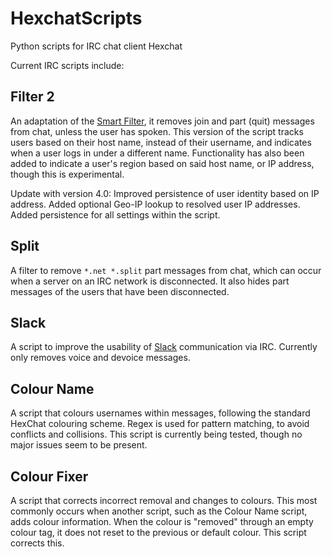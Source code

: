 # HexchatScripts
Python scripts for IRC chat client Hexchat

Current IRC scripts include:

## Filter 2
An adaptation of the [Smart Filter](https://github.com/hexchat/hexchat-addons/tree/master/python/smart_filter), it removes join and part (quit) messages from chat, unless the user has spoken. This version of the script tracks users based on their host name, instead of their username, and indicates when a user logs in under a different name. Functionality has also been added to indicate a user's region based on said host name, or IP address, though this is experimental.

Update with version 4.0: Improved persistence of user identity based on IP address. Added optional Geo-IP lookup to resolved user IP addresses. Added persistence for all settings within the script.

## Split
A filter to remove `*.net *.split` part messages from chat, which can occur when a server on an IRC network is disconnected. It also hides part messages of the users that have been disconnected.

## Slack
A script to improve the usability of [Slack](https://slack.com) communication via IRC. Currently only removes voice and devoice messages.

## Colour Name
A script that colours usernames within messages, following the standard HexChat colouring scheme. Regex is used for pattern matching, to avoid conflicts and collisions. This script is currently being tested, though no major issues seem to be present.

## Colour Fixer
A script that corrects incorrect removal and changes to colours. This most commonly occurs when another script, such as the Colour Name script, adds colour information. When the colour is "removed" through an empty colour tag, it does not reset to the previous or default colour. This script corrects this.
